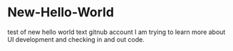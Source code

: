 # New-Hello-World
test of new hello world text gitnub account
I am trying to learn more about UI development and checking in and out code.
